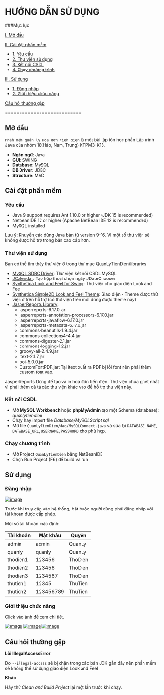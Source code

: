 # HƯỚNG DẪN SỬ DỤNG

###Mục lục

[I. Mở đầu](#begin)

[II. Cài đặt phần mềm](#install)
- [1. Yêu cầu](#requirements)
- [2. Thư viên sử dụng](#libraries)
- [3. Kết nối CSDL](#connectdb)
- [4. Chạy chương trình](#run)
	
[III. Sử dụng](#usage)
- [1. Đăng nhập](#login)
- [2. Giới thiệu chức năng](#functions)

[Câu hỏi thường gặp](#faq)

===========================

<a name="begin"></a>
## Mở đầu

`Phần mềm quản lý Hoá đơn tiền điện` là một bài tập lớn học phần Lập trình Java của nhóm 18(Hảo, Nam, Trung) KTPM3-K13.

- **Ngôn ngữ**: Java
- **GUI**: SWING
- **Database**: MySQL
- **DB Driver**: JDBC
- **Structure**: MVC

<a name="instal"></a>
## Cài đặt phần mềm

<a name="requirements"></a>
### Yêu cầu

- Java 9 support requires Ant 1.10.0 or higher (JDK 15 is recommended)
- NetbeanIDE 12 or higher (Apache NetBean IDE 12 is recommended)
- MySQL installed

Lưu ý: Khuyến cáo dùng Java bản từ version 9-16. Vì một số thư viện sẽ không được hỗ trợ trong bản cao cấp hơn.

<a name="libraries"></a>
### Thư viện sử dụng

Bạn có thể tìm thấy thư viện ở trong thư mục QuanLyTienDien/libraries

- [MySQL SDBC Driver](https://dev.mysql.com/downloads/connector/j/): Thư viện kết nối CSDL MySQL
- [JCalendar](https://toedter.com/jcalendar/): Tạo hộp thoại chọn ngày JDateChooser
- [Synthetica Look and Feel for Swing](https://www.jyloo.com/synthetica/download/): Thư viện cho giao diện Look and Feel
- [Synthetica Simple2D Look and Feel Theme](https://www.jyloo.com/synthetica/themes/): Giao diện - Theme được thử viện ở trên hỗ trợ (có thư viện trên mới dùng được theme này)
- [JasperReports Library](https://community.jaspersoft.com/project/jasperreports-library/releases): 
	<ul>
	  <li>jasperreports-6.17.0.jar</li>
	  <li>jasperreports-annotation-processors-6.17.0.jar</li>
	  <li>jasperreports-javaflow-6.17.0.jar</li>
	  <li>jasperreports-metadata-6.17.0.jar</li>
	  <li>commons-beanutils-1.9.4.jar</li>
	  <li>commons-collections4-4.4.jar</li>
	  <li>commons-digester-2.1.jar</li>
	  <li>commons-logging-1.2.jar</li>
	  <li>groovy-all-2.4.9.jar</li>
	  <li>itext-2.1.7.jar</li>
	  <li>poi-5.0.0.jar</li>
	  <li>CustomFontPDF.jar: Tại itext xuất ra PDF bị lỗi font nên phải thêm custom font vào.</li>
	</ul>

JasperReports Dùng để tạo và in hoá đơn tiền điện. Thư viện chúa ghét nhất vì phải thêm cả tá các thư viện khác vào để hỗ trợ thư viện này.

<a name=connectdb></a>
### Kết nối CSDL

- Mở **MySQL Workbench** hoặc **phpMyAdmin** tạo một Schema (database): *quanlytiendien*
- Chạy hay import file *Database/MySQLScript.sql*
- Mở file `QuanLyTienDien/dao/MySQLConnect.java` và sửa lại `DATABASE_NAME`, `DATABASE_URL`, `USERNAME`, `PASSWORD` cho phù hợp.

<a name="run"></a>
### Chạy chương trình

- Mở Project `QuanLyTienDien` bằng NetBeanIDE
- Chọn Run Project (F6) để build và run 


<a name="usage"></a>
## Sử dụng

<a name="login"></a>
### Đăng nhập

<a href="https://ibb.co/SrVd479"><img src="https://i.ibb.co/SrVd479/image.png" alt="image" border="0" /></a>

Trước khi truy cập vào hệ thống, bắt buộc người dùng phải đăng nhập với tài khoản được cấp phép.

Mội số tài khoản mặc định: 

| Tài khoản | Mật khẩu | Quyền|
|-----------|----------|------
| admin | admin | QuanLy |
| quanly | quanly | QuanLy |
| thodien1 | 123456 | ThoDien |
| thodien2 | 123456 | ThoDien |
| thodien3 | 1234567 | ThoDien |
| thutien1 | 12345 | ThuTien |
| thutien2 | 123456789 | ThuTien |

<a name="functions"></a>
### Giới thiệu chức năng

Click vào ảnh để xem chi tiết.

<a href="https://ibb.co/1zVXWwV"><img src="https://i.ibb.co/1zVXWwV/image.png" alt="image" border="0" /></a>
<a href="https://ibb.co/BZFpvQg"><img src="https://i.ibb.co/BZFpvQg/image.png" alt="image" border="0" /></a>
<a href="https://ibb.co/LZ9QJqD"><img src="https://i.ibb.co/LZ9QJqD/image.png" alt="image" border="0" /></a>

<a name="faq"></a>
## Câu hỏi thường gặp

**Lỗi IllegalAccessError**

Do `--illegal-access` sẽ bị chặn trong các bản JDK gần đây nên phần mềm sẽ không thể sử dụng giao diện Look and Feel

**Khác**

Hãy thử *Clean and Build Project* lại một lần trước khi chạy.